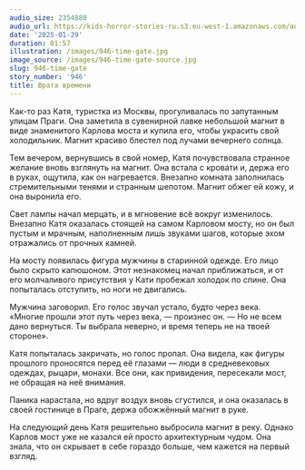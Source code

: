 ```yaml
---
audio_size: 2354880
audio_url: https://kids-horror-stories-ru.s3.eu-west-1.amazonaws.com/audio/946-time-gate.mp3
date: '2025-01-29'
duration: 01:57
illustration: /images/946-time-gate.jpg
image_source: /images/946-time-gate-source.jpg
slug: 946-time-gate
story_number: '946'
title: Врата времени
---
```


Как-то раз Катя, туристка из Москвы, прогуливалась по запутанным улицам Праги. Она заметила в сувенирной лавке небольшой магнит в виде знаменитого Карлова моста и купила его, чтобы украсить свой холодильник. Магнит красиво блестел под лучами вечернего солнца.

Тем вечером, вернувшись в свой номер, Катя почувствовала странное желание вновь взглянуть на магнит. Она встала с кровати и, держа его в руках, ощутила, как он нагревается. Внезапно комната заполнилась стремительными тенями и странным шепотом. Магнит обжег ей кожу, и она выронила его.

Свет лампы начал мерцать, и в мгновение всё вокруг изменилось. Внезапно Катя оказалась стоящей на самом Карловом мосту, но он был пустым и мрачным, наполненным лишь звуками шагов, которые эхом отражались от прочных камней.

На мосту появилась фигура мужчины в старинной одежде. Его лицо было скрыто капюшоном. Этот незнакомец начал приближаться, и от его молчаливого присутствия у Кати пробежал холодок по спине. Она попыталась отступить, но ноги не двигались.

Мужчина заговорил. Его голос звучал устало, будто через века. «Многие прошли этот путь через века, — произнес он. — Но не всем дано вернуться. Ты выбрала неверно, и время теперь не на твоей стороне».

Катя попыталась закричать, но голос пропал. Она видела, как фигуры прошлого проносятся перед её глазами — люди в средневековых одеждах, рыцари, монахи. Все они, как привидения, пересекали мост, не обращая на неё внимания.

Паника нарастала, но вдруг воздух вновь сгустился, и она оказалась в своей гостинице в Праге, держа обожжённый магнит в руке.

На следующий день Катя решительно выбросила магнит в реку. Однако Карлов мост уже не казался ей просто архитектурным чудом. Она знала, что он скрывает в себе гораздо больше, чем кажется на первый взгляд.